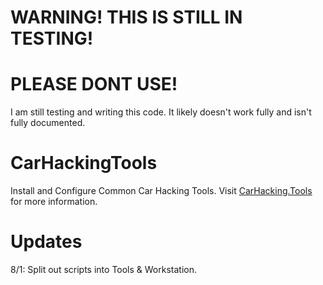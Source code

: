 
# WARNING!  THIS IS STILL IN TESTING!
# PLEASE DONT USE!

I am still testing and writing this code.  It likely doesn't work fully and isn't fully documented. 

# CarHackingTools
Install and Configure Common Car Hacking Tools.
Visit [CarHacking.Tools](CarHacking.Tools) for more information.   

# Updates

8/1: Split out scripts into Tools & Workstation.
